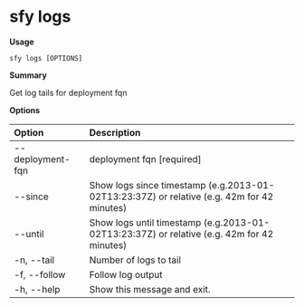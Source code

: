 # sfy logs

**Usage**

`sfy logs [OPTIONS]`

**Summary**

Get log tails for deployment fqn

**Options**

| **Option** | **Description** |
| :--- | :--- |
| --deployment-fqn | deployment fqn  [required] |
| --since | Show logs since timestamp (e.g.2013-01-02T13:23:37Z)   or relative (e.g. 42m for 42 minutes) |
| --until | Show logs until timestamp (e.g.2013-01-02T13:23:37Z)   or relative (e.g. 42m for 42 minutes) |
| -n, --tail | Number of logs to tail |
| -f, --follow | Follow log output |
| -h, --help | Show this message and exit. |


